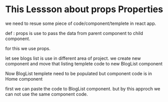 # This Lessson about props Properties

we need to resue some piece of code/component/templete in react app.

def : props is use to pass the data from parent component to child component.

for this we use props.

let see blogs list is use in different area of project.
we create new component and move that listing templete code to new BlogList component

Now BlogList templete need to be populated but component code is in Home component

first we can paste the code to BlogList component. but by this approch we can not use the same component code.



